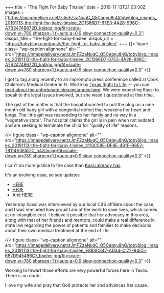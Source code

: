 +++
title = "The Fight For Baby Tinslee"
date = 2019-11-13T21:00:00Z
images = ['https://imagedelivery.net/zJmFZzaNuqC_Q5Caqyu8nQ/tobyblog_images_20191113-the-fight-for-baby-tinslee_2C1366D7-67E3-4A28-996C-A7B2474B672D_kalzqo.jpg/fit=scale-down,w=780,sharpen=1,f=auto,q=0.9,slow-connection-quality=0.3']
disqus_title = 'the-fight-for-baby-tinslee'
disqus_url = 'https://tobyblog.com/posts/the-fight-for-baby-tinslee/'
+++
{{< figure class= "wp-caption alignnone" alt="" src="https://imagedelivery.net/zJmFZzaNuqC_Q5Caqyu8nQ/tobyblog_images_20191113-the-fight-for-baby-tinslee_2C1366D7-67E3-4A28-996C-A7B2474B672D_kalzqo.jpg/fit=scale-down,w=780,sharpen=1,f=auto,q=0.9,slow-connection-quality=0.3" >}} 

I got to tag along recently to an impromptu press conference called at Cook Children's Medical Center in Ft. Worth by [Texas Right to Life](https://www.texasrighttolife.com) — you can [read about the unfortunate circumstances here](https://www.texasrighttolife.com/urgent-cook-childrens-to-pull-plug-on-9-month-baby/). We were expecting Kassi to speak to the legal issues involved, but she wasn't questioned at that time. 
<!--more-->

The gist of the matter is that the hospital wanted to pull the plug on a nine month old baby girl with a congenital defect that weakens her heart and lungs. The little girl was responding to her family and no way in a "vegetative state". The hospital claims the girl is in pain when not sedated and are seeking to terminate the child for "quality of life" reasons.

{{< figure class= "wp-caption alignnone" alt="" src="https://imagedelivery.net/zJmFZzaNuqC_Q5Caqyu8nQ/tobyblog_images_20191113-the-fight-for-baby-tinslee_4116C58E-DF9E-481F-B8E2-78114A38551C_h4ztln.jpg/fit=scale-down,w=780,sharpen=1,f=auto,q=0.9,slow-connection-quality=0.3" >}}  

I can't do more justice to the case than [Kassi already has](https://kassiblog.blogspot.com/2019/11/urgent-call-to-action-tada-is-now-being.html). 

It's an evolving case, so see updates 

*  [HERE](https://kassiblog.blogspot.com/2019/11/update-on-baby-tinslee.html)
*  [HERE](https://kassiblog.blogspot.com/2019/11/update-on-baby-tinslee-more-time.html)
*  And [HERE](https://kassiblog.blogspot.com/2019/11/more-on-tinslee-law-cbs-11-dfws-report.html)

Yesterday Kassi was interviewed by our local CBS affiliate about the case, and I was reminded how proud I am of her work to save lives, which comes at no intangible cost. I believe it possible that her advocacy in this area, along with that of her friends and mentors, could make a real difference in state law regarding the power of patients and families to make decisions about their own medical treatment at the end of life. 

{{< figure class= "wp-caption alignnone" alt="" src="https://imagedelivery.net/zJmFZzaNuqC_Q5Caqyu8nQ/tobyblog_images_20191113-the-fight-for-baby-tinslee_E883C347-AD34-4172-94C5-687D945466C7_bsohej.jpg/fit=scale-down,w=780,sharpen=1,f=auto,q=0.9,slow-connection-quality=0.3" >}}

Working to thwart those efforts are very powerful forces here in Texas. There is no doubt.

I love my wife and pray that God protects her and advances her cause.
